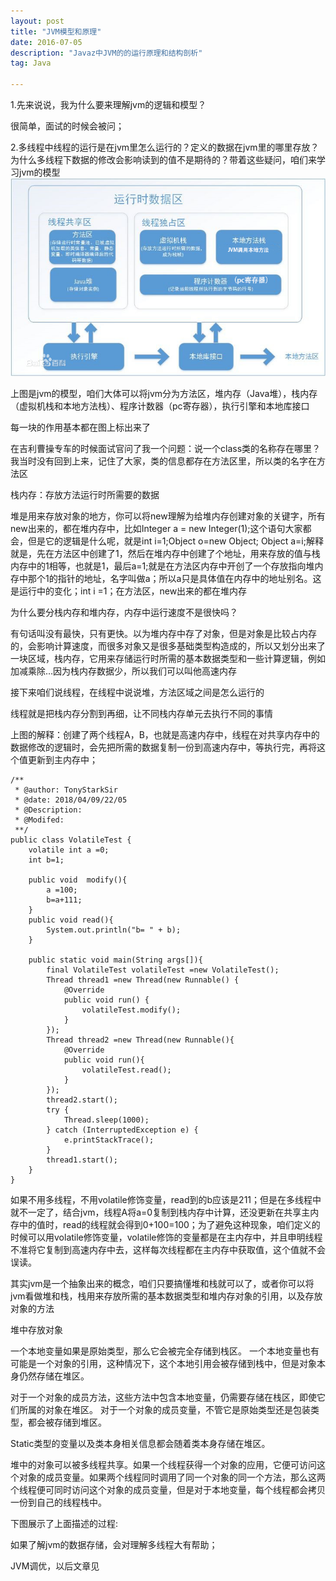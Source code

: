 ```yaml
---
layout: post
title: "JVM模型和原理"
date: 2016-07-05 
description: "Javaz中JVM的的运行原理和结构剖析"
tag: Java

---     
```

1.先来说说，我为什么要来理解jvm的逻辑和模型？

很简单，面试的时候会被问；

2.多线程中线程的运行是在jvm里怎么运行的？定义的数据在jvm里的哪里存放？为什么多线程下数据的修改会影响读到的值不是期待的？带着这些疑问，咱们来学习jvm的模型
![](/images/posts/markdown/bf096b63f6246b6042db690ee7f81a4c500fa2f7.jpg.png)

上图是jvm的模型，咱们大体可以将jvm分为方法区，堆内存（Java堆），栈内存（虚拟机栈和本地方法栈）、程序计数器（pc寄存器），执行引擎和本地库接口

每一块的作用基本都在图上标出来了

在吉利曹操专车的时候面试官问了我一个问题：说一个class类的名称存在哪里？我当时没有回到上来，记住了大家，类的信息都存在方法区里，所以类的名字在方法区

栈内存：存放方法运行时所需要的数据

堆是用来存放对象的地方，你可以将new理解为给堆内存创建对象的关键字，所有new出来的，都在堆内存中，比如Integer a = new Integer(1);这个语句大家都会，但是它的逻辑是什么呢，就是int i=1;Object o=new Object; Object a=i;解释就是，先在方法区中创建了1，然后在堆内存中创建了个地址，用来存放的值与栈内存中的1相等，也就是1，最后a=1;就是在方法区内存中开创了一个存放指向堆内存中那个1的指针的地址，名字叫做a；所以a只是具体值在内存中的地址别名。这是运行中的变化；int i =1；在方法区，new出来的都在堆内存

为什么要分栈内存和堆内存，内存中运行速度不是很快吗？

有句话叫没有最快，只有更快。以为堆内存中存了对象，但是对象是比较占内存的，会影响计算速度，而很多对象又是很多基础类型构造成的，所以又划分出来了一块区域，栈内存，它用来存储运行时所需的基本数据类型和一些计算逻辑，例如加减乘除…因为栈内存数据少，所以我们可以叫他高速内存

接下来咱们说线程，在线程中说说堆，方法区域之间是怎么运行的



线程就是把栈内存分割到再细，让不同栈内存单元去执行不同的事情

上图的解释：创建了两个线程A，B，也就是高速内存中，线程在对共享内存中的数据修改的逻辑时，会先把所需的数据复制一份到高速内存中，等执行完，再将这个值更新到主内存中；

```
/**
 * @author: TonyStarkSir
 * @date: 2018/04/09/22/05
 * @Description:
 * @Modifed:
 **/
public class VolatileTest {
    volatile int a =0;
    int b=1;

    public void  modify(){
        a =100;
        b=a+111;
    }
    public void read(){
        System.out.println("b= " + b);
    }

    public static void main(String args[]){
        final VolatileTest volatileTest =new VolatileTest();
        Thread thread1 =new Thread(new Runnable() {
            @Override
            public void run() {
                volatileTest.modify();
            }
        });
        Thread thread2 =new Thread(new Runnable(){
            @Override
            public void run(){
                volatileTest.read();
            }
        });
        thread2.start();
        try {
            Thread.sleep(1000);
        } catch (InterruptedException e) {
            e.printStackTrace();
        }
        thread1.start();
    }
}
```

如果不用多线程，不用volatile修饰变量，read到的b应该是211；但是在多线程中就不一定了，结合jvm，线程A将a=0复制到栈内存中计算，还没更新在共享主内存中的值时，read的线程就会得到0+100=100；为了避免这种现象，咱们定义的时候可以用volatile修饰变量，volatile修饰的变量都是在主内存中，并且申明线程不准将它复制到高速内存中去，这样每次线程都在主内存中获取值，这个值就不会误读。

其实jvm是一个抽象出来的概念，咱们只要搞懂堆和栈就可以了，或者你可以将jvm看做堆和栈，栈用来存放所需的基本数据类型和堆内存对象的引用，以及存放对象的方法

堆中存放对象



一个本地变量如果是原始类型，那么它会被完全存储到栈区。 
一个本地变量也有可能是一个对象的引用，这种情况下，这个本地引用会被存储到栈中，但是对象本身仍然存储在堆区。

对于一个对象的成员方法，这些方法中包含本地变量，仍需要存储在栈区，即使它们所属的对象在堆区。 
对于一个对象的成员变量，不管它是原始类型还是包装类型，都会被存储到堆区。

Static类型的变量以及类本身相关信息都会随着类本身存储在堆区。

堆中的对象可以被多线程共享。如果一个线程获得一个对象的应用，它便可访问这个对象的成员变量。如果两个线程同时调用了同一个对象的同一个方法，那么这两个线程便可同时访问这个对象的成员变量，但是对于本地变量，每个线程都会拷贝一份到自己的线程栈中。

下图展示了上面描述的过程: 



如果了解jvm的数据存储，会对理解多线程大有帮助；

JVM调优，以后文章见

